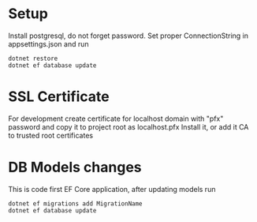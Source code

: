 ﻿# Setup

Install postgresql, do not forget password. Set proper ConnectionString in appsettings.json and run
	
	dotnet restore
	dotnet ef database update

# SSL Certificate

For development create certificate for localhost domain with "pfx" password and copy it to project root as localhost.pfx
Install it, or add it CA to trusted root certificates

# DB Models changes

This is code first EF Core application, after updating models run
	
	dotnet ef migrations add MigrationName
	dotnet ef database update 